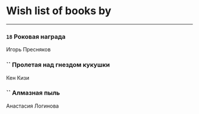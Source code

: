 # Wish list of books by [](https://ok.ru/profile/536771522733)
---

### `18` Роковая награда
Игорь Пресняков

### `` Пролетая над гнездом кукушки
Кен Кизи

### `` Алмазная пыль
Анастасия Логинова

